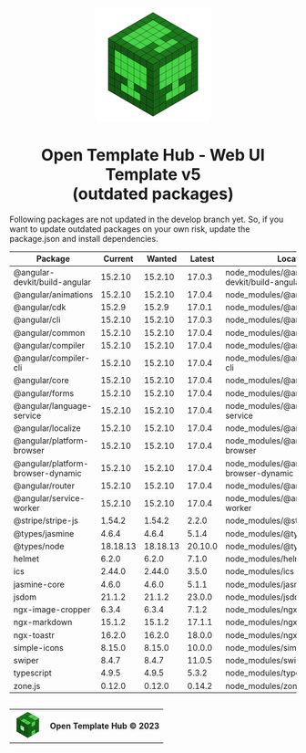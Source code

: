 <p align="center">
  <a href="https://opentemplatehub.com">
    <img src="https://raw.githubusercontent.com/open-template-hub/open-template-hub.github.io/master/assets/logo/ui/web-ui-logo.png" alt="Logo" width=200>
  </a>
</p>


<h1 align="center">
Open Template Hub - Web UI Template v5
  <br/>
(outdated packages)
</h1>

Following packages are not updated in the develop branch yet. So, if you want to update outdated packages on your own risk, update the package.json and install dependencies.

| Package | Current | Wanted | Latest | Location |
| --- | --- | --- | --- | --- |
| @angular-devkit/build-angular | 15.2.10 | 15.2.10 | 17.0.3 | node_modules/@angular-devkit/build-angular |
| @angular/animations | 15.2.10 | 15.2.10 | 17.0.4 | node_modules/@angular/animations |
| @angular/cdk | 15.2.9 | 15.2.9 | 17.0.1 | node_modules/@angular/cdk |
| @angular/cli | 15.2.10 | 15.2.10 | 17.0.3 | node_modules/@angular/cli |
| @angular/common | 15.2.10 | 15.2.10 | 17.0.4 | node_modules/@angular/common |
| @angular/compiler | 15.2.10 | 15.2.10 | 17.0.4 | node_modules/@angular/compiler |
| @angular/compiler-cli | 15.2.10 | 15.2.10 | 17.0.4 | node_modules/@angular/compiler-cli |
| @angular/core | 15.2.10 | 15.2.10 | 17.0.4 | node_modules/@angular/core |
| @angular/forms | 15.2.10 | 15.2.10 | 17.0.4 | node_modules/@angular/forms |
| @angular/language-service | 15.2.10 | 15.2.10 | 17.0.4 | node_modules/@angular/language-service |
| @angular/localize | 15.2.10 | 15.2.10 | 17.0.4 | node_modules/@angular/localize |
| @angular/platform-browser | 15.2.10 | 15.2.10 | 17.0.4 | node_modules/@angular/platform-browser |
| @angular/platform-browser-dynamic | 15.2.10 | 15.2.10 | 17.0.4 | node_modules/@angular/platform-browser-dynamic |
| @angular/router | 15.2.10 | 15.2.10 | 17.0.4 | node_modules/@angular/router |
| @angular/service-worker | 15.2.10 | 15.2.10 | 17.0.4 | node_modules/@angular/service-worker |
| @stripe/stripe-js | 1.54.2 | 1.54.2 | 2.2.0 | node_modules/@stripe/stripe-js |
| @types/jasmine | 4.6.4 | 4.6.4 | 5.1.4 | node_modules/@types/jasmine |
| @types/node | 18.18.13 | 18.18.13 | 20.10.0 | node_modules/@types/node |
| helmet | 6.2.0 | 6.2.0 | 7.1.0 | node_modules/helmet |
| ics | 2.44.0 | 2.44.0 | 3.5.0 | node_modules/ics |
| jasmine-core | 4.6.0 | 4.6.0 | 5.1.1 | node_modules/jasmine-core |
| jsdom | 21.1.2 | 21.1.2 | 23.0.0 | node_modules/jsdom |
| ngx-image-cropper | 6.3.4 | 6.3.4 | 7.1.2 | node_modules/ngx-image-cropper |
| ngx-markdown | 15.1.2 | 15.1.2 | 17.1.1 | node_modules/ngx-markdown |
| ngx-toastr | 16.2.0 | 16.2.0 | 18.0.0 | node_modules/ngx-toastr |
| simple-icons | 8.15.0 | 8.15.0 | 10.0.0 | node_modules/simple-icons |
| swiper | 8.4.7 | 8.4.7 | 11.0.5 | node_modules/swiper |
| typescript | 4.9.5 | 4.9.5 | 5.3.2 | node_modules/typescript |
| zone.js | 0.12.0 | 0.12.0 | 0.14.2 | node_modules/zone.js |

<table align="right"><tr><td><a href="https://opentemplatehub.com"><img src="https://raw.githubusercontent.com/open-template-hub/open-template-hub.github.io/master/assets/logo/brand-logo.png" width="50px" alt="oth"/></a></td><td><b>Open Template Hub © 2023</b></td></tr></table>

